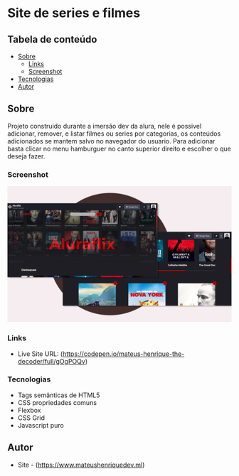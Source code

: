 # Site de series e filmes

## Tabela de conteúdo

- [Sobre](#Sobre)
  - [Links](#links)
  - [Screenshot](#screenshot)
- [Tecnologias](#tecnologias)
- [Autor](#autor)

## Sobre

Projeto construido durante a imersão dev da alura, nele é possivel adicionar, remover, e listar filmes ou series por categorias, os conteúdos adicionados se mantem salvo no navegador do usuario. Para adicionar basta clicar no menu hamburguer no canto superior direito e escolher o que deseja fazer.

### Screenshot



![](screenshot.png)

### Links

- Live Site URL: (https://codepen.io/mateus-henrique-the-decoder/full/gOgPOQv)

### Tecnologias

- Tags semânticas de HTML5
- CSS propriedades comuns
- Flexbox
- CSS Grid
- Javascript puro

## Autor

- Site - (https://www.mateushenriquedev.ml)
